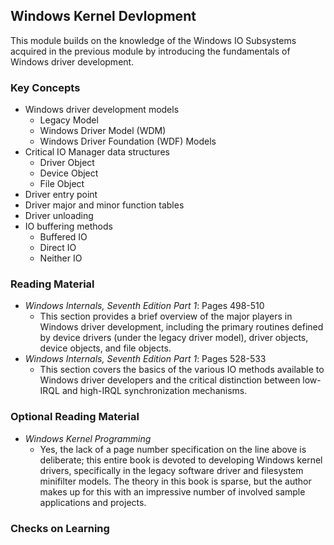 ## Windows Kernel Devlopment

This module builds on the knowledge of the Windows IO Subsystems acquired in the previous module by introducing the fundamentals of Windows driver development.

### Key Concepts

- Windows driver development models
    - Legacy Model
    - Windows Driver Model (WDM)
    - Windows Driver Foundation (WDF) Models
- Critical IO Manager data structures
    - Driver Object
    - Device Object
    - File Object
- Driver entry point
- Driver major and minor function tables
- Driver unloading
- IO buffering methods
    - Buffered IO
    - Direct IO
    - Neither IO

### Reading Material

- _Windows Internals, Seventh Edition Part 1_: Pages 498-510
    - This section provides a brief overview of the major players in Windows driver development, including the primary routines defined by device drivers (under the legacy driver model), driver objects, device objects, and file objects.
- _Windows Internals, Seventh Edition Part 1_: Pages 528-533
    - This section covers the basics of the various IO methods available to Windows driver developers and the critical distinction between low-IRQL and high-IRQL synchronization mechanisms.

### Optional Reading Material

- _Windows Kernel Programming_
    - Yes, the lack of a page number specification on the line above is deliberate; this entire book is devoted to developing Windows kernel drivers, specifically in the legacy software driver and filesystem minifilter models. The theory in this book is sparse, but the author makes up for this with an impressive number of involved sample applications and projects.

### Checks on Learning